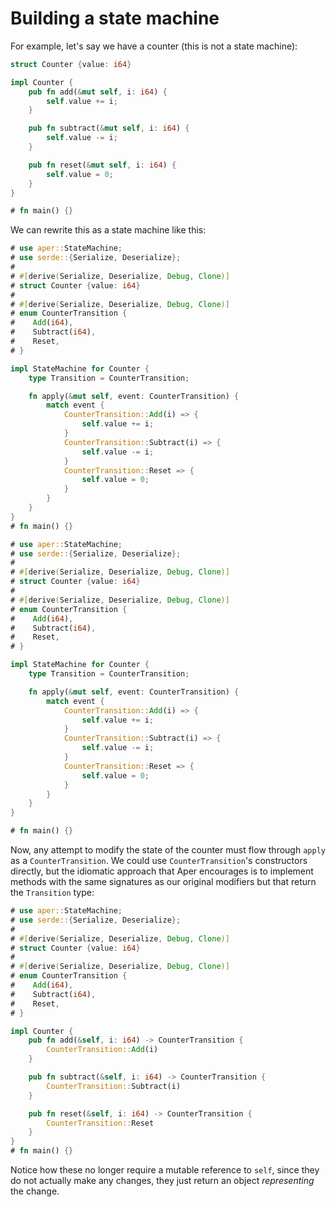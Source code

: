 # Building a state machine

For example, let's say we have a counter (this is not a state machine):

```rust
struct Counter {value: i64}

impl Counter {
    pub fn add(&mut self, i: i64) {
        self.value += i;
    }

    pub fn subtract(&mut self, i: i64) {
        self.value -= i;
    }

    pub fn reset(&mut self, i: i64) {
        self.value = 0;
    }
}

# fn main() {}
```

We can rewrite this as a state machine like this:

```rust
# use aper::StateMachine;
# use serde::{Serialize, Deserialize};
#
# #[derive(Serialize, Deserialize, Debug, Clone)]
# struct Counter {value: i64}
#
# #[derive(Serialize, Deserialize, Debug, Clone)]
# enum CounterTransition {
#    Add(i64),
#    Subtract(i64),
#    Reset,
# }

impl StateMachine for Counter {
    type Transition = CounterTransition;

    fn apply(&mut self, event: CounterTransition) {
        match event {
            CounterTransition::Add(i) => {
                self.value += i;
            }
            CounterTransition::Subtract(i) => {
                self.value -= i;
            }
            CounterTransition::Reset => {
                self.value = 0;
            }
        }
    }
}
# fn main() {}
```


```rust
# use aper::StateMachine;
# use serde::{Serialize, Deserialize};
#
# #[derive(Serialize, Deserialize, Debug, Clone)]
# struct Counter {value: i64}
#
# #[derive(Serialize, Deserialize, Debug, Clone)]
# enum CounterTransition {
#    Add(i64),
#    Subtract(i64),
#    Reset,
# }

impl StateMachine for Counter {
    type Transition = CounterTransition;

    fn apply(&mut self, event: CounterTransition) {
        match event {
            CounterTransition::Add(i) => {
                self.value += i;
            }
            CounterTransition::Subtract(i) => {
                self.value -= i;
            }
            CounterTransition::Reset => {
                self.value = 0;
            }
        }
    }
}

# fn main() {}
```

Now, any attempt to modify the state of the counter must flow through `apply` as a `CounterTransition`. We could use `CounterTransition`'s constructors directly, but the idiomatic approach that Aper encourages is to implement methods with the same signatures as our original modifiers but that return the `Transition` type:

```rust
# use aper::StateMachine;
# use serde::{Serialize, Deserialize};
#
# #[derive(Serialize, Deserialize, Debug, Clone)]
# struct Counter {value: i64}
#
# #[derive(Serialize, Deserialize, Debug, Clone)]
# enum CounterTransition {
#    Add(i64),
#    Subtract(i64),
#    Reset,
# }

impl Counter {
    pub fn add(&self, i: i64) -> CounterTransition {
        CounterTransition::Add(i)
    }

    pub fn subtract(&self, i: i64) -> CounterTransition {
        CounterTransition::Subtract(i)
    }

    pub fn reset(&self, i: i64) -> CounterTransition {
        CounterTransition::Reset
    }
}
# fn main() {}
```

Notice how these no longer require a mutable reference to `self`, since they do not actually make any changes, they just return an object *representing* the change.